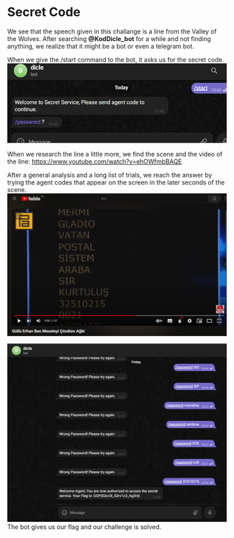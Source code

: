 # Secret Code

We see that the speech given in this challange is a line from the Valley of the Wolves.
After searching **@KodDicle_bot** for a while and not finding anything, we realize that it might be a bot or even a telegram bot.

When we give the /start command to the bot, it asks us for the secret code.
![alt text](bot.png)

When we research the line a little more, we find the scene and the video of the line:
https://www.youtube.com/watch?v=ehOWfmbBAQE

After a general analysis and a long list of trials, we reach the answer by trying the agent codes that appear on the screen in the later seconds of the scene.
![alt text](video.png)

![alt text](result.png)
The bot gives us our flag and our challenge is solved.